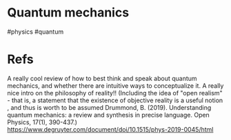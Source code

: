 # Quantum mechanics

#physics #quantum

# Refs

A really cool review of how to best think and speak about quantum mechanics, and whether there are intuitive ways to conceptualize it. A really nice intro on the philosophy of reality!! (Including the idea of "open realism" - that is, a statement that the existence of objective reality is a useful notion , and thus is worth to be assumed
Drummond, B. (2019). Understanding quantum mechanics: a review and synthesis in precise language. Open Physics, 17(1), 390-437.)
https://www.degruyter.com/document/doi/10.1515/phys-2019-0045/html